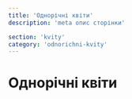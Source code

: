 ```yaml
---
title: 'Однорічні квіти'
description: 'meta опис сторінки'

section: 'kvity'
category: 'odnorichni-kvity'
---
```


# Однорічні квіти